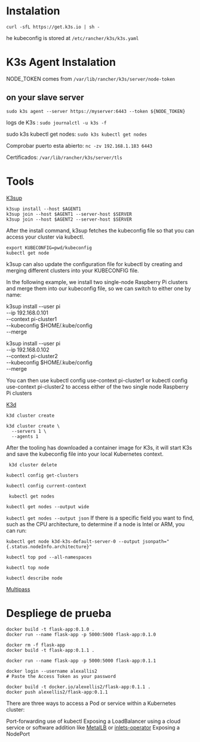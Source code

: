# Instalation
```curl -sfL https://get.k3s.io | sh -```

he kubeconfig is stored at ```/etc/rancher/k3s/k3s.yaml```

# K3s Agent Instalation 
NODE_TOKEN comes from ```/var/lib/rancher/k3s/server/node-token```

## on your slave server 
```sudo k3s agent --server https://myserver:6443 --token ${NODE_TOKEN}```

logs de K3s :
```sudo journalctl -u k3s -f``` 

sudo k3s kubectl get nodes:
```sudo k3s kubectl get nodes```

Comprobar puerto esta abierto:
```nc -zv 192.168.1.183 6443 ```

Certificados:
```/var/lib/rancher/k3s/server/tls```



# Tools
[K3sup](https://github.com/alexellis/k3sup)

```
k3sup install --host $AGENT1
k3sup join --host $AGENT1 --server-host $SERVER
k3sup join --host $AGENT2 --server-host $SERVER
```
After the install command, k3sup fetches the kubeconfig file so that you can access your cluster via kubectl.
```
export KUBECONFIG=pwd/kubeconfig
kubectl get node

```
k3sup can also update the configuration file for kubectl by creating and merging different clusters into your KUBECONFIG file.


In the following example, we install two single-node Raspberry Pi clusters and merge them into our kubeconfig file, so we can switch to either one by name:

k3sup install --user pi \
  --ip 192.168.0.101 \
  --context pi-cluster1 \
  --kubeconfig $HOME/.kube/config \
  --merge

k3sup install --user pi \
  --ip 192.168.0.102 \
  --context pi-cluster2 \
  --kubeconfig $HOME/.kube/config \
  --merge

You can then use kubectl config use-context pi-cluster1 or kubectl config use-context pi-cluster2 to access either of the two single node Raspberry Pi clusters

[K3d](https://k3d.io/stable/)

```k3d cluster create ```

``` 
k3d cluster create \
  --servers 1 \
  --agents 1 
```
After the tooling has downloaded a container image for K3s, it will start K3s and save the kubeconfig file into your local Kubernetes context.

```
 k3d cluster delete 

```


```kubectl config get-clusters ```

``` kubectl config current-context ```

``` kubectl get nodes```

``` kubectl get nodes --output wide ```

``` kubectl get nodes --output json ```
If there is a specific field you want to find, such as the CPU architecture, to determine if a node is Intel or ARM, you can run:

``` kubectl get node k3d-k3s-default-server-0 --output jsonpath="{.status.nodeInfo.architecture}" ```

``` kubectl top pod --all-namespaces ```

``` kubectl top node ```

``` kubectl describe node ```


[Multipass](https://canonical.com/multipass)


# Despliege de prueba

```
docker build -t flask-app:0.1.0 .
docker run --name flask-app -p 5000:5000 flask-app:0.1.0 
```

```
docker rm -f flask-app
docker build -t flask-app:0.1.1 .
```


```
docker run --name flask-app -p 5000:5000 flask-app:0.1.1

docker login --username alexallis2
# Paste the Access Token as your password

docker build -t docker.io/alexellis2/flask-app:0.1.1 .
docker push alexellis2/flask-app:0.1.1
```

There are three ways to access a Pod or service within a Kubernetes cluster:

Port-forwarding use of kubectl
Exposing a LoadBalancer using a cloud service or software addition like [MetalLB](https://metallb.io/) or [inlets-operator](https://github.com/inlets/inlets-operator)
Exposing a NodePort